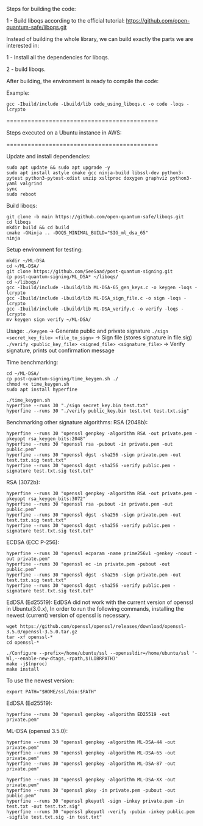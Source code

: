 Steps for building the code:

1 - Build liboqs according to the official tutorial:
https://github.com/open-quantum-safe/liboqs.git

Instead of building the whole library, we can build exactly the parts we are interested in:

1 - Install all the dependencies for liboqs.

2 - build liboqs.

After building, the environment is ready to compile the code:

Example:
```
gcc -Ibuild/include -Lbuild/lib code_using_liboqs.c -o code -loqs -lcrypto 
```



===========================================

Steps executed on a Ubuntu instance in AWS:

===========================================

Update and install dependencies:
```
sudo apt update && sudo apt upgrade -y
sudo apt install astyle cmake gcc ninja-build libssl-dev python3-pytest python3-pytest-xdist unzip xsltproc doxygen graphviz python3-yaml valgrind
sync
sudo reboot
```

Build liboqs:
```
git clone -b main https://github.com/open-quantum-safe/liboqs.git
cd liboqs
mkdir build && cd build
cmake -GNinja .. -DOQS_MINIMAL_BUILD="SIG_ml_dsa_65"
ninja
```

Setup environment for testing:
```
mkdir ~/ML-DSA
cd ~/ML-DSA/
git clone https://github.com/SeeSaad/post-quantum-signing.git
cp post-quantum-signing/ML_DSA* ~/liboqs/
cd ~/liboqs/
gcc -Ibuild/include -Lbuild/lib ML-DSA-65_gen_keys.c -o keygen -loqs -lcrypto          
gcc -Ibuild/include -Lbuild/lib ML-DSA_sign_file.c -o sign -loqs -lcrypto    
gcc -Ibuild/include -Lbuild/lib ML-DSA_verify.c -o verify -loqs -lcrypto 
mv keygen sign verify ~/ML-DSA/
```

Usage:
`./keygen` -> Generate public and private signature
`./sign  <secret_key_file> <file_to_sign>` -> Sign file (stores signature in file.sig)
`./verify <public_key_file> <signed_file> <signature_file>` -> Verify signature, prints out confirmation message

Time benchmarking:
```
cd ~/ML-DSA/
cp post-quantum-signing/time_keygen.sh ./
chmod +x time_keygen.sh
sudo apt install hyperfine

./time_keygen.sh
hyperfine --runs 30 "./sign secret_key.bin test.txt"
hyperfine --runs 30 "./verify public_key.bin test.txt test.txt.sig"
```

Benchmarking other signature algorithms:
RSA (2048b):
```
hyperfine --runs 30 "openssl genpkey -algorithm RSA -out private.pem -pkeyopt rsa_keygen_bits:2048"
hyperfine --runs 30 "openssl rsa -pubout -in private.pem -out public.pem"
hyperfine --runs 30 "openssl dgst -sha256 -sign private.pem -out test.txt.sig test.txt"
hyperfine --runs 30 "openssl dgst -sha256 -verify public.pem -signature test.txt.sig test.txt"
```

RSA (3072b):
```
hyperfine --runs 30 "openssl genpkey -algorithm RSA -out private.pem -pkeyopt rsa_keygen_bits:3072"
hyperfine --runs 30 "openssl rsa -pubout -in private.pem -out public.pem"
hyperfine --runs 30 "openssl dgst -sha256 -sign private.pem -out test.txt.sig test.txt"
hyperfine --runs 30 "openssl dgst -sha256 -verify public.pem -signature test.txt.sig test.txt"
```

ECDSA (ECC P-256):
```
hyperfine --runs 30 "openssl ecparam -name prime256v1 -genkey -noout -out private.pem"
hyperfine --runs 30 "openssl ec -in private.pem -pubout -out public.pem"
hyperfine --runs 30 "openssl dgst -sha256 -sign private.pem -out test.txt.sig test.txt"
hyperfine --runs 30 "openssl dgst -sha256 -verify public.pem -signature test.txt.sig test.txt"
```

EdDSA (Ed25519):
EdDSA did not work with the current version of openssl in Ubuntu(3.0.x), In order to run the following commands, installing the newest (current) version of openssl is necessary.

```
wget https://github.com/openssl/openssl/releases/download/openssl-3.5.0/openssl-3.5.0.tar.gz
tar -xf openssl-*
cd openssl-*

./Configure --prefix=/home/ubuntu/ssl --openssldir=/home/ubuntu/ssl '-Wl,--enable-new-dtags,-rpath,$(LIBRPATH)'
make -j$(nproc)
make install
```

To use the newest version:
```
export PATH="$HOME/ssl/bin:$PATH"
```

EdDSA (Ed25519):
```
hyperfine --runs 30 "openssl genpkey -algorithm ED25519 -out private.pem"
```

ML-DSA (openssl 3.5.0):
```
hyperfine --runs 30 "openssl genpkey -algorithm ML-DSA-44 -out private.pem"
hyperfine --runs 30 "openssl genpkey -algorithm ML-DSA-65 -out private.pem"
hyperfine --runs 30 "openssl genpkey -algorithm ML-DSA-87 -out private.pem"
```
```
hyperfine --runs 30 "openssl genpkey -algorithm ML-DSA-XX -out private.pem"
hyperfine --runs 30 "openssl pkey -in private.pem -pubout -out public.pem"
hyperfine --runs 30 "openssl pkeyutl -sign -inkey private.pem -in test.txt -out test.txt.sig"
hyperfine --runs 30 "openssl pkeyutl -verify -pubin -inkey public.pem -sigfile test.txt.sig -in test.txt"
```
